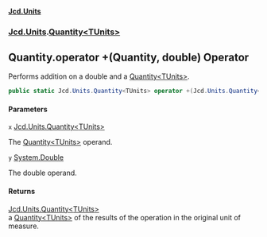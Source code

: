 #### [Jcd.Units](index.md 'index')
### [Jcd.Units](Jcd.Units.md 'Jcd.Units').[Quantity&lt;TUnits&gt;](Jcd.Units.Quantity_TUnits_.md 'Jcd.Units.Quantity<TUnits>')

## Quantity<TUnits>.operator +(Quantity<TUnits>, double) Operator

Performs addition on a double and a [Quantity&lt;TUnits&gt;](Jcd.Units.Quantity_TUnits_.md 'Jcd.Units.Quantity<TUnits>').

```csharp
public static Jcd.Units.Quantity<TUnits> operator +(Jcd.Units.Quantity<TUnits> x, double y);
```
#### Parameters

<a name='Jcd.Units.Quantity_TUnits_.op_Addition(Jcd.Units.Quantity_TUnits_,double).x'></a>

`x` [Jcd.Units.Quantity&lt;](Jcd.Units.Quantity_TUnits_.md 'Jcd.Units.Quantity<TUnits>')[TUnits](Jcd.Units.Quantity_TUnits_.md#Jcd.Units.Quantity_TUnits_.TUnits 'Jcd.Units.Quantity<TUnits>.TUnits')[&gt;](Jcd.Units.Quantity_TUnits_.md 'Jcd.Units.Quantity<TUnits>')

The [Quantity&lt;TUnits&gt;](Jcd.Units.Quantity_TUnits_.md 'Jcd.Units.Quantity<TUnits>') operand.

<a name='Jcd.Units.Quantity_TUnits_.op_Addition(Jcd.Units.Quantity_TUnits_,double).y'></a>

`y` [System.Double](https://docs.microsoft.com/en-us/dotnet/api/System.Double 'System.Double')

The double operand.

#### Returns
[Jcd.Units.Quantity&lt;](Jcd.Units.Quantity_TUnits_.md 'Jcd.Units.Quantity<TUnits>')[TUnits](Jcd.Units.Quantity_TUnits_.md#Jcd.Units.Quantity_TUnits_.TUnits 'Jcd.Units.Quantity<TUnits>.TUnits')[&gt;](Jcd.Units.Quantity_TUnits_.md 'Jcd.Units.Quantity<TUnits>')  
a [Quantity&lt;TUnits&gt;](Jcd.Units.Quantity_TUnits_.md 'Jcd.Units.Quantity<TUnits>') of the results of the operation in the original unit of measure.